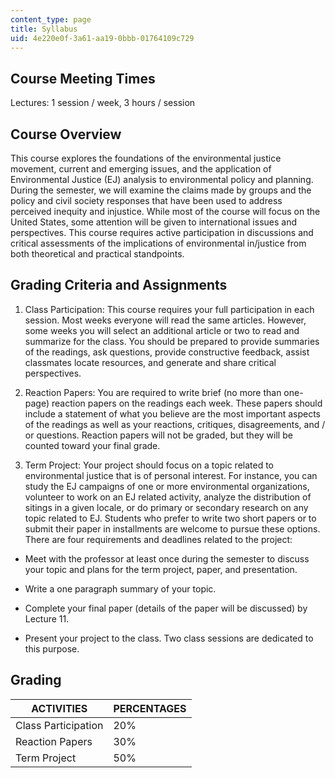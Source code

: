 ```yaml
---
content_type: page
title: Syllabus
uid: 4e220e0f-3a61-aa19-0bbb-01764109c729
---
```


Course Meeting Times
--------------------

Lectures: 1 session / week, 3 hours / session

Course Overview
---------------

This course explores the foundations of the environmental justice movement, current and emerging issues, and the application of Environmental Justice (EJ) analysis to environmental policy and planning. During the semester, we will examine the claims made by groups and the policy and civil society responses that have been used to address perceived inequity and injustice. While most of the course will focus on the United States, some attention will be given to international issues and perspectives. This course requires active participation in discussions and critical assessments of the implications of environmental in/justice from both theoretical and practical standpoints.

Grading Criteria and Assignments
--------------------------------

1.  Class Participation: This course requires your full participation in each session. Most weeks everyone will read the same articles. However, some weeks you will select an additional article or two to read and summarize for the class. You should be prepared to provide summaries of the readings, ask questions, provide constructive feedback, assist classmates locate resources, and generate and share critical perspectives.  
      
    
2.  Reaction Papers: You are required to write brief (no more than one-page) reaction papers on the readings each week. These papers should include a statement of what you believe are the most important aspects of the readings as well as your reactions, critiques, disagreements, and / or questions. Reaction papers will not be graded, but they will be counted toward your final grade.  
      
    
3.  Term Project: Your project should focus on a topic related to environmental justice that is of personal interest. For instance, you can study the EJ campaigns of one or more environmental organizations, volunteer to work on an EJ related activity, analyze the distribution of sitings in a given locale, or do primary or secondary research on any topic related to EJ. Students who prefer to write two short papers or to submit their paper in installments are welcome to pursue these options. There are four requirements and deadlines related to the project:

*   Meet with the professor at least once during the semester to discuss your topic and plans for the term project, paper, and presentation.  
      
    
*   Write a one paragraph summary of your topic.  
      
    
*   Complete your final paper (details of the paper will be discussed) by Lecture 11.  
      
    
*   Present your project to the class. Two class sessions are dedicated to this purpose.

Grading
-------

| ACTIVITIES | PERCENTAGES |
| --- | --- |
| Class Participation | 20% |
| Reaction Papers | 30% |
| Term Project | 50%